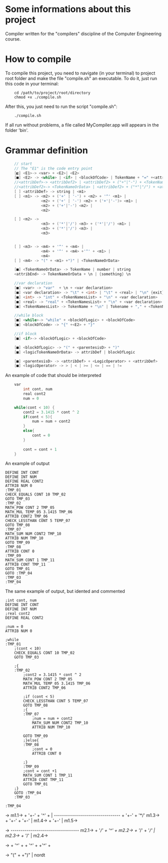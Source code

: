 # Some informations about this project
Compiler written for the "compilers" discipline of the Computer Engineering
course.

# How to compile
To compile this project, you need to navigate (in your terminal) to project root folder and make the file "compile.sh" an executable.
To do it, just run this code in your terminal:

```shell
    cd /path/to/project/root/directory
    chmod +x ./compile.sh
```

After this, you just need to run the script "compile.sh":

```shell
    ./compile.sh
```

If all run without problems, a file called MyCompiler.app will appears in the
folder 'bin'.

# Grammar definition

```c++
    // start
    // The "E1" is the code entry point
    [◧] <E1>-> <var> + <E2>| <E2>
    [■] <E2> -> <while> | <if> | <blockOfCode> | TokenName + "=" +<attribDef> | {exit}
    //<attribDef>-> <attribDef2> | <attribDef2> + ("+"|"-") + <TokenNameOrData>
    //<attribDef2>-> <TokenNameOrData> | <attribDef2> + ("*"|"/") + <attribDef2>
    [ ] <attribDef> -> string | <m1>
    [ ] <m1> -> <m2> + ('+' | '-') + <m2> + '^' <m1> | 
                <m2> + ('+' | '-') <m2> + ('+'|'-')> <m1> |
                <m2> + ('+'|'-') <m2> |
                <m2>

    [ ] <m2> -> 
                <m3> + ('*'|'/') <m3> + ('*'|'/') <m1> |
                <m3> + ('*'|'/') <m3> |
                <m3>


    [ ] <m3> -> <m4> + '^' + <m4> |
                <m4> + '^' + <m4> +'^' + <m1> |
                <m4>
    [ ] <m4> -> "(" + <m1> +")" | <TokenNameOrData>

    [■] <TokenNameOrData> -> TokenName | number | string
    <attribEnd> -> TokenNameOrData + \n | {something} \n

    //var declaration
    [■] <var> -> "var"  + \n + <var declaration>
    [■] <var declaration> -> "\t" + <int> | "\t" + <real> | "\n" {exit}
    [■] <int> -> "int" + <TokenNamesList> + "\n" + <var declaration>
    [■] <real> -> "real" + <TokenNamesList> + "\n" + <var declaration>
    [■] <TokenNamesList> -> TokenName + "\n" | Tokename + "," + <TokenNamesList>

    //while block
    [■] <while>-> "while" + <blockOfLogic> + <blockOfCode>
    [■] <blockOfCode> -> "{" +<E2> + "}"

    //if block
    [■] <if>-> <blockOfLogic> + <blockOfCode>

    [■] <blockOfLogic> -> "(" + <parentesisD> + ")"
    [■] <logicTokenNameOrData> -> attribDef | blockOfLogic

    [■] <parentesisD> -> <attribDef> + <LogicOperator> + <attribDef>
    [■] <logicOperator> -> > | < | >= | <= | == | !=
```

An example of code that should be interpreted

```c++
    var
        int cont, num
        real cont2 
        num = 0

    while(cont < 10) {
        cont2 = 3.1415 * cont ^ 2 
        if(cont < 5){
            num = num + cont2
        }
        else{
            cont = 0
        }
        
        cont = cont + 1
    }
```

An example of output
```assembly
DEFINE INT CONT
DEFINE INT NUM
DEFINE REAL CONT2
ATTRIB NUM 0
:TMP_01
CHECK_EQUALS CONT 10 TMP_02
GOTO TMP_03
:TMP_02
MATH_POW CONT 2 TMP_05
MATH_MUL TEMP_05 3.1415 TMP_06
ATTRIB CONT2 TMP_06
CHECK_LESSTHAN CONT 5 TEMP_07
GOTO TMP_08
:TMP_07
MATH_SUM NUM CONT2 TMP_10
ATTRIB NUM TMP_10
GOTO TMP_09
:TMP_08
ATTRIB CONT 0
:TMP_09
MATH_SUM CONT 1 TMP_11
ATTRIB CONT TMP_11
GOTO TMP_01
GOTO :TMP_04
:TMP_03
:TMP_04

```

The same example of output, but idented and commented
```assembly
;int cont, num
DEFINE INT CONT
DEFINE INT NUM
;real cont2
DEFINE REAL CONT2

;num = 0
ATTRIB NUM 0

;while
:TMP_01
    ;(cont < 10)
    CHECK_EQUALS CONT 10 TMP_02
    GOTO TMP_03
    
    ;{
    :TMP_02
        ;cont2 = 3.1415 * cont ^ 2
        MATH_POW CONT 2 TMP_05
        MATH_MUL TEMP_05 3.1415 TMP_06
        ATTRIB CONT2 TMP_06

        ;if (cont < 5)
        CHECK_LESSTHAN CONT 5 TEMP_07
        GOTO TMP_08
        ;{
        :TMP_07
            ;num = num + cont2
            MATH_SUM NUM CONT2 TMP_10
            ATTRIB NUM TMP_10

        GOTO TMP_09
        ;}else{
        :TMP_08
            ;cont = 0
            ATTRIB CONT 0
        
        ;}
        :TMP_09
        ;cont = cont +1    
        MATH_SUM CONT 1 TMP_11
        ATTRIB CONT TMP_11
        GOTO TMP_01
    ;}
    GOTO :TMP_04
    :TMP_03

:TMP_04
```


<m1> -> 
     m1.1->   <m2> + '+-' <m2> + '^' + <m1> |
       --------------------------------- <m2> + '+-' <m2> + '*/' <m1> 
     m1.3->   <m2> + '+-' <m2> + '+-' <m1> |
     m1.4->   <m2> + '+-' <m2> |
     m1.5->   <m2>

<m2> -> 
   ---------------------------------- m2.1-> <m3> + '*/' <m3> + '^' + <m1>
    m2.2-> <m3> + '*/' <m3> + '*/' <m1> |
    m2.3-> <m3> + '*/' <m3> |
    m2.4-> <m3>


<m3> -> <m4> + '^' + <m4>
        <m4> + '^' + <m4> +'^' + <m1>


<m4> -> "(" + <m1> +")" | nordt

